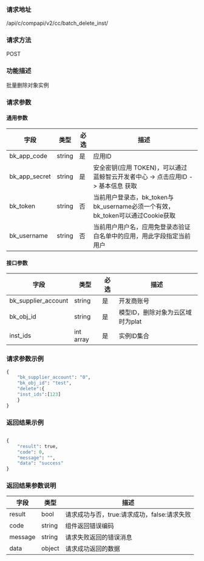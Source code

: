 
### 请求地址

/api/c/compapi/v2/cc/batch_delete_inst/



### 请求方法

POST


### 功能描述

批量删除对象实例

### 请求参数


#### 通用参数

| 字段 | 类型 | 必选 |  描述 |
|-----------|------------|--------|------------|
| bk_app_code  |  string    | 是 | 应用ID     |
| bk_app_secret|  string    | 是 | 安全密钥(应用 TOKEN)，可以通过 蓝鲸智云开发者中心 -&gt; 点击应用ID -&gt; 基本信息 获取 |
| bk_token     |  string    | 否 | 当前用户登录态，bk_token与bk_username必须一个有效，bk_token可以通过Cookie获取 |
| bk_username  |  string    | 否 | 当前用户用户名，应用免登录态验证白名单中的应用，用此字段指定当前用户 |

#### 接口参数

| 字段                |  类型       | 必选   |  描述                            |
|---------------------|-------------|--------|----------------------------------|
| bk_supplier_account | string      | 是     | 开发商账号                       |
| bk_obj_id           | string      | 是     | 模型ID，删除对象为云区域时为plat |
| inst_ids            | int array   |是      | 实例ID集合                       |


### 请求参数示例

```python
{
    "bk_supplier_account": "0",
    "bk_obj_id": "test",
    "delete":{
    "inst_ids":[123]
    }
}
```

### 返回结果示例

```python

{
    "result": true,
    "code": 0,
    "message": "",
    "data": "success"
}
```

### 返回结果参数说明


| 字段      | 类型      | 描述      |
|-----------|-----------|-----------|
| result    | bool      | 请求成功与否，true:请求成功，false:请求失败 |
| code      | string    | 组件返回错误编码 |
| message   | string    | 请求失败返回的错误消息 |
| data      | object    | 请求成功返回的数据 |


